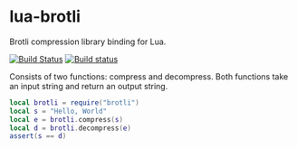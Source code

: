 # lua-brotli
Brotli compression library binding for Lua.

[![Build Status](https://travis-ci.org/witchu/lua-brotli.svg)](https://travis-ci.org/witchu/lua-brotli)
[![Build status](https://ci.appveyor.com/api/projects/status/y5ov9v32rkn0o3na/branch/master?svg=true)](https://ci.appveyor.com/project/witchu/lua-brotli/branch/master)

Consists of two functions: compress and decompress.
Both functions take an input string and return an output string.

```lua
local brotli = require("brotli")
local s = "Hello, World"
local e = brotli.compress(s)
local d = brotli.decompress(e)
assert(s == d)
```
